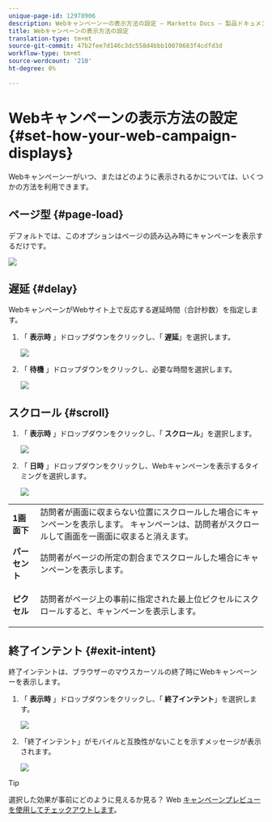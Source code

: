 ```yaml
---
unique-page-id: 12978906
description: Webキャンペーンーの表示方法の設定 — Marketto Docs — 製品ドキュメント
title: Webキャンペーンの表示方法の設定
translation-type: tm+mt
source-git-commit: 47b2fee7d146c3dc558d4bbb10070683f4cdfd3d
workflow-type: tm+mt
source-wordcount: '210'
ht-degree: 0%

---
```



# Webキャンペーンの表示方法の設定 {#set-how-your-web-campaign-displays}

Webキャンペーンーがいつ、またはどのように表示されるかについては、いくつかの方法を利用できます。

## ページ型 {#page-load}

デフォルトでは、このオプションはページの読み込み時にキャンペーンを表示するだけです。

![](assets/pl1.png)

## 遅延 {#delay}

WebキャンペーンがWebサイト上で反応する遅延時間（合計秒数）を指定します。

1. 「 **表示時** 」ドロップダウンをクリックし、「 **遅延**」を選択します。

   ![](assets/d1.png)

1. 「 **待機** 」ドロップダウンをクリックし、必要な時間を選択します。

   ![](assets/d2.png)

## スクロール {#scroll}

1. 「 **表示時** 」ドロップダウンをクリックし、「 **スクロール**」を選択します。

   ![](assets/s1.png)

1. 「 **日時** 」ドロップダウンをクリックし、Webキャンペーンを表示するタイミングを選択します。

   ![](assets/s2.png)

<table> 
 <tbody> 
  <tr> 
   <td><strong>1画面下</strong></td> 
   <td>訪問者が画面に収まらない位置にスクロールした場合にキャンペーンを表示します。 キャンペーンは、訪問者がスクロールして画面を一画面に収まると消えます。</td> 
  </tr> 
  <tr> 
   <td><strong>パーセント</strong></td> 
   <td>訪問者がページの所定の割合までスクロールした場合にキャンペーンを表示します。</td> 
  </tr> 
  <tr> 
   <td><strong>ピクセル</strong></td> 
   <td><p>訪問者がページ上の事前に指定された最上位ピクセルにスクロールすると、キャンペーンを表示します。</p></td> 
  </tr> 
 </tbody> 
</table>

## 終了インテント {#exit-intent}

終了インテントは、ブラウザーのマウスカーソルの終了時にWebキャンペーンーを表示します。

1. 「 **表示時** 」ドロップダウンをクリックし、「 **終了インテント**」を選択します。

   ![](assets/ei1.png)

1. 「終了インテント」がモバイルと互換性がないことを示すメッセージが表示されます。

   ![](assets/ei2.png)

>[!TIP]
>
>選択した効果が事前にどのように見えるか見る？ Web [キャンペーンプレビューを使用してチェックアウトします](preview-and-test-a-web-campaign.md)。

